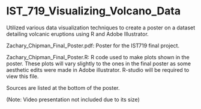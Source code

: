 # IST_719_Visualizing_Volcano_Data

Utilized various data visualization techniques to create a poster on a dataset detailing volcanic eruptions using R and Adobe Illustrator. 

Zachary_Chipman_Final_Poster.pdf: Poster for the IST719 final project.

Zachary_Chipman_Final_Poster.R: R code used to make plots shown in the poster. These plots will vary slightly to the ones in the final poster as some aesthetic edits were made in Adobe illustrator. R-studio will be required to view this file.

Sources are listed at the bottom of the poster.

(Note: Video presentation not included due to its size)
